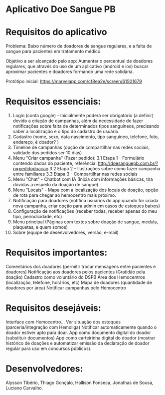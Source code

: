 # Aplicativo Doe Sangue PB

# Requisitos do aplicativo

Problema: Baixo número de doadores de sangue regulares, e a falta de sangue para pacientes em tratamento médico.

Objetivo a ser alcançado pelo app: Aumentar o percentual de doadores regulares, que através do uso de um aplicativo (android e ios) buscar aproximar pacientes e doadores formando uma rede solidária.

Protótipo inicial: https://marvelapp.com/cf8ea2e/screen/61501679

# Requisitos essenciais: 

1. Login (conta google) - Inicialmente poderá ser obrigatório (a definir) devido a criação de campanhas, além da necessidade de fazer notificações sobre falta de determinados tipos sanguíneos, precisando saber a localização e o tipo do cadastro de usuário. 
2. Cadastro (nome, sexo, data nascimento, tipo sanguíneo, telefone, foto, endereço, é doador? )
3. Timeline de campanhas (opção de compartilhar nas redes sociais, validade dos pedidos ser 10 dias)
4. Menu "Criar campanha" (Fazer pedido):
   3.1 Etapa 1 - Formulário contendo dados do paciente, referência: http://doesanguepb.com.br/?p=pedidodoacao
   3.2 Etapa 2 - Ilustrações sobre como fazer campanha entre familiares
   3.3 Etapa 3 - Compartilhar nas redes sociais
5. Menu "Chat" - Chatbot com IA (Inicia com informações básicas, tira dúvidas a respeito da doação de sangue)
6. Menu "Locais" - Mapa com a localização dos locais de doação, opção de rota para chegar ao hemocentro mais próximo. 
7. Notificação para doadores (notifica usuários do app quando for criada nova campanha, criar opção para admin em casos de estoques baixos)
8. Configuração de notificações (receber todas, receber apenas do meu tipo, periodicidade, etc)
9. Menu principal (Páginas com textos sobre doação de sangue, medula, plaquetas, e quem somos)
10. Sobre (equipe de desenvolvedores, versão, e-mail)


# Requisitos importantes:

Comentários dos doadores (permitir trocar mensagens entre pacientes e doadores)
Notificação aos doadores pelos pacientes (Gratidão pela doação)
Cadastro como voluntário do DSPB
Área dos Hemocentros (localização, telefone, horários, etc)
Mapa de doadores (quantidade de doadores por área)
Notificar campanhas pelo Hemocentro

# Requisitos desejáveis: 

Interface com Hemocentro... 
Ver situação dos estoques (parceria/integração com Hemoliga)
Notificar automaticamente quando o doador estiver apto para doar. 
App como documento digital do doador (substituir documentos)
App como carteirinha digital do doador (mostrar histórico de doações e automatizar emissão da declaração de doador regular para uso em concursos públicos).


# Desenvolvedores: 

Alysson Tibério, Thiago Gonçalo, Hallison Fonseca, Jonathas de Sousa, Luciano Carvalho. 
